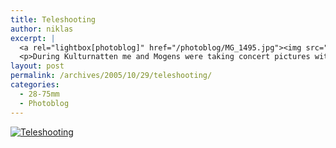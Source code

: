 ```yaml
---
title: Teleshooting
author: niklas
excerpt: |
  <a rel="lightbox[photoblog]" href="/photoblog/MG_1495.jpg"><img src="/photoblog/MG_1495.thumb.jpg" alt="Teleshooting" title="Teleshooting"/></a>
  <p>During Kulturnatten me and Mogens were taking concert pictures with his 500mm lens (and of course an external shutter)</p>
layout: post
permalink: /archives/2005/10/29/teleshooting/
categories:
  - 28-75mm
  - Photoblog
---
```

<a rel="lightbox[photoblog]" href="/photoblog/MG_1495.jpg"><img src="/photoblog/MG_1495.sized.jpg" alt="Teleshooting" title="Teleshooting" /></a>